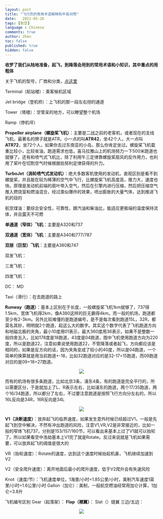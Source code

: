 ```yaml
---
layout: post
title: "飞行员的常用术语解释和中英对照"
date:   2021-05-26
tags: [航空]
language : Chinese
comments: true
author: Zhen
toc: false
published: true
hidden: false
---
```

**收罗了我们从陆地准备，起飞，到降落会用到的常用术语和小知识，其中重点的用粗体**

关于飞机的型号，厂商和分类，[点这里](heyzhen.com/%E5%B8%B8%E8%A7%81%E7%9A%84%E9%A3%9E%E6%9C%BA%E5%9E%8B%E5%8F%B7/)

Terminal（航站楼）：乘客候机区域

Jet bridge（登机桥）：上飞机的那一段左右拐的通道

Tower（塔楼）：空管呆的地方，可以瞭望整个机场

Ramp（停机坪）

**Propeller airplane（螺旋桨飞机）**：主要是二战之前的老客机，或者现在的支线飞机，最著名的牌子就是ATR，小一点的叫**ATR42**，坐42个人，大一点叫**ATR72**，坐72个人，如果你去过东南亚的小岛，那么你肯定坐过。螺旋桨飞机载重比较小，比较省油，跑道需求也低，喜马拉雅山上的机场努力一下500米跑道也就够了。还有和喷气式飞机比，除了利用牛三定律靠螺旋桨扇风的反作用力，也利用了桨叶在切割空气时候根据伯努利定律获得的升力。

**TurboJet（涡轮喷气式发动机）**：绝大多数客机使用的发动机，直观区别是看不到螺旋桨，并且能在较为稀薄的空气中飞行，比螺旋桨飞机高度高，推力大，速度也快。原理是发动机前端的扇叶带入空气，然后在引擎内进行压缩，然后把压缩空气推入燃烧室和燃油混合，经过类似爆炸的效果，喷出膨胀的大量气体，达到推进飞机的目的

航空煤油：要综合安全性，可靠性，跟汽油和柴油比，能适应更极端的温度保持流体，并且露天不可燃

**单通道（窄体）飞机**：主要是A320和737

**双通道（宽体）飞机**：主要是A340和777/787

**双层（巨型）飞机**：主要是A380和747

双发飞机：

三发飞机：

四发飞机：

DC：
MD

Taxi（滑行）：在去跑道的路上

**Runway（跑道）**：基本上区别在于长度，一般螺旋桨飞机1km就够了，737得1.5km，宽体飞机得2km，像A380这样的巨无霸得4km。而一般的机场，跑道都至少有2-3km。另外比较难懂的是跑道编号，是不是每次看到跑道15L，32R，都莫名其妙，明明就2个跑道，起这么大的数字。其实这个数字代表了飞机跑道方向和地磁北极的夹角，最小10度用01表示，最大360度用36表示，如果不是整数一般四舍五入，比如178度是18跑道，43度是04跑道，图中飞机使用跑道方向为220度，所以是跑道22，注意如果说使用跑道22，不管降落或者起飞，方向都应该是相同的，如果是反方向的话，因为夹角变成了较小的40度，所以是04跑道，一个简单的换算就是用当前跑道+-18，比如32跑道对应的是32-17=15跑道，而09跑道对应的是09+18=27跑道。
<p align="center"> <img src="{{ site.imageurl }}/机场跑道1.png"> </p> 
而有的机场有很多条跑道，比如北京3条，浦东4条，有的跑道是完全平行的，所以需要区分，于是就加上了L、R表示左右，比如浦东的跑道，两个17/35跑道，两个16/34跑道，所以都分了左右，不过要注意跑道是按照飞行方向分左右的，所以16L反向是34R，16R反向是34L
<p align="center"> <img src="{{ site.imageurl }}/机场跑道2.png"> </p> 


**V1（决断速度）**：放弃起飞的临界速度，如果发生意外时候已经超过V1，一般是先起飞到空中解决，不然有冲出跑道的风险，注意V1,VR,V2是非常接近的，比如一般的窄体飞机737，分别是153/157/160节，可以看出来基本上过了V1就可以抬轮了。所以如果看空中浩劫基本上V1完了就是Rotate。反过来说就是飞机如果需要，可以放弃起飞的阈值是很大的

VR（抬轮速度）：Rotate的速度，达到这个速度时候抬起机鼻，飞机继续加速到V2

V2（安全爬升速度）：离开地面后最小的爬升速度，低于V2爬升会有失速风险

Knot（速度/节）：飞机速度单位，1海里/小时=1.85公里/小时，美制汽车速度1英里/小时=1.6公里/小时
Gallon（加仑）：美制，一般航空燃油经常用加仑计算，1加仑=3.8升

飞机编号区别
Gear（起落架）：
**Flap（襟翼）**：
Slat（）缝翼
三边/五边：
<p align="center"> <img src="{{ site.imageurl }}/机场五边图.jpg"> </p> 


<!--stackedit_data:
eyJoaXN0b3J5IjpbNjE3NjEyOTAsLTc2MjI5NTc3XX0=
-->